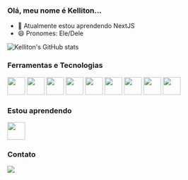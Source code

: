 ### Olá, meu nome é Kelliton...

- 🌱 Atualmente estou aprendendo NextJS
- 😄 Pronomes: Ele/Dele

![Kelliton's GitHub stats](https://github-readme-stats.vercel.app/api?username=programmerkelliton&show_icons=true&theme=radical)

### Ferramentas e Tecnologias
<div>
  <img src="https://cdn.jsdelivr.net/gh/devicons/devicon/icons/html5/html5-original.svg" width="40px"/>
  <img src="https://cdn.jsdelivr.net/gh/devicons/devicon/icons/css3/css3-original.svg" width="40px"/>          
  <img src="https://cdn.jsdelivr.net/gh/devicons/devicon/icons/javascript/javascript-original.svg" width="40px"/> 
  <img src="https://cdn.jsdelivr.net/gh/devicons/devicon/icons/sass/sass-original.svg" width="40px"/>       
  <img src="https://cdn.jsdelivr.net/gh/devicons/devicon/icons/react/react-original.svg" width="40px"/>  
  <img src="https://cdn.jsdelivr.net/gh/devicons/devicon/icons/git/git-original.svg" width="40px"/>
  <img src="https://cdn.jsdelivr.net/gh/devicons/devicon/icons/github/github-original.svg" width="40px"/>                
  <img src="https://cdn.jsdelivr.net/gh/devicons/devicon/icons/linux/linux-original.svg" width="40px"/>   
  <img src="https://cdn.jsdelivr.net/gh/devicons/devicon/icons/npm/npm-original-wordmark.svg" width="40px"/>          
</div>

### Estou aprendendo
<img src="https://cdn.jsdelivr.net/gh/devicons/devicon/icons/nextjs/nextjs-original-wordmark.svg"  width="40px"/>

### Contato
<div>
  <a href="https://www.linkedin.com/in/kelliton-santana-0951b622a" target="_blank">
    <img src="https://img.shields.io/badge/-LinkedIn-%230077B5?style=for-the-badge&logo=linkedin&logoColor=white" target="_blank">
  </a> 
</div>
